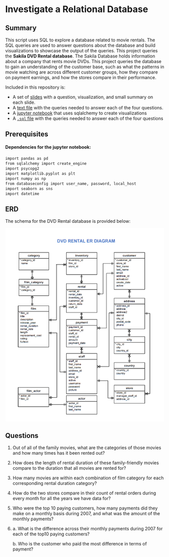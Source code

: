 # Investigate a Relational Database

## Summary

This script uses SQL to explore a database related to movie rentals. The SQL queries are used to answer questions about the database and build visualizations to showcase the output of the queries. This project queries the **Sakila DVD Rental database**. The Sakila Database holds information about a company that rents movie DVDs. This project queries the database to gain an understanding of the customer base, such as what the patterns in movie watching are across different customer groups, how they compare on payment earnings, and how the stores compare in their performance.



Included in this repository is:

- A set of [slides](Investigate_Relational_Database_Presentation.pdf) with a question, visualization, and small summary on each slide.
- A [text file](queries.txt) with the queries needed to answer each of the four questions.
- A [jupyter notebook](Investigate_Relational_Database-AnalysisAndVisualizations.ipynb) that uses sqlalchemy to create visualizations
- A [ `.sql` file](queries.sql) with the queries needed to answer each of the four questions



## Prerequisites

#### Dependencies for the jupyter notebook:

```
import pandas as pd
from sqlalchemy import create_engine
import psycopg2
import matplotlib.pyplot as plt
import numpy as np
from databaseconfig import user_name, password, local_host
import seaborn as sns
import datetime
```

## ERD

The schema for the DVD Rental database is provided below:

![ERD](dvd-rental-erd.png)

## Questions

1. Out of all of the family movies, what are the categories of those movies and how many times has it been rented out?

2. How does the length of rental duration of these family-friendly movies compare to the duration that all movies are rented for?

3. How many movies are within each combination of film category for each corresponding rental duration category?

4. How do the two stores compare in their count of rental orders during every month for all the years we have data for?

5. Who were the top 10 paying customers, how many payments did they make on a monthly basis during 2007, and what was the amount of the monthly payments?

6. a. What is the difference across their monthly payments during 2007 for each of the top10 paying customers? 

   b. Who is the customer who paid the most difference in terms of payment?
